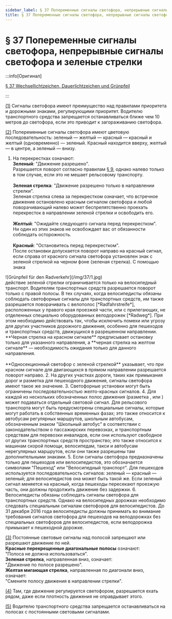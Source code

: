 ```yaml
---
sidebar_label: § 37 Попеременные сигналы светофора, непрерывные сигналы светофора и зеленые стрелки
title: § 37 Попеременные сигналы светофора, непрерывные сигналы светофора и зеленые стрелки
---
```


<VerifiedTranslationIcon />

# § 37 Попеременные сигналы светофора, непрерывные сигналы светофора и зеленые стрелки

:::info[Оригинал]

[§ 37 Wechsellichtzeichen, Dauerlichtzeichen und Grünpfeil](https://www.gesetze-im-internet.de/stvo_2013/__37.html)

:::


<span id="1">[(1)](#1)</span> Сигналы светофора имеют преимущество над правилами приоритета и дорожными знаками, регулирующими
приоритет. Водителю транспортного средства запрещается останавливаться ближе чем 10 метров до светофора, если это приводит к загораживанию
светофора.


<span id="2">[(2)](#2)</span> Попеременные сигналы светофора имеют цветовую последовательность: зеленый — желтый — красный
— красный и желтый (одновременно) — зеленый. Красный находится вверху, желтый — в центре, а
зеленый — внизу.
1. На перекрестках означают:  
**Зеленый**: "Движение разрешено".  
Разрешается поворот согласно правилам [§ 9](/docs/general-traffic-rules/turning), однако налево только в том случае, если это не мешает рельсовому транспорту.<br/><br/>
**Зеленая стрелка**: "Движение разрешено только в направлении стрелки".  
Зеленая стрелка слева за перекрестком означает, что встречное движение остановлено красным
сигналом светофора и любой поворачивающий налево может беспрепятственно проехать
перекресток в направлении зеленой стрелки и освободить его.<br/><br/>
**Желтый**: "Ожидайте следующего сигнала перед перекрестком".  
Ни один из этих знаков не освобождает вас от обязанности
соблюдать осторожность.<br/><br/>
**Красный**: "Остановитесь перед перекрестком".  
После остановки допускается поворот направо на красный сигнал, если справа от красного
сигнала светофора установлен знак с зеленой стрелкой на черном фоне (зеленая стрелка).
С помощью знака
<div className="sign-single">![Grünpfeil für den Radverkehr](/img/37/1.jpg)</div>
действие зеленой стрелки ограничивается только на велосипедный транспорт.  
Водителям транспортных средств разрешается поворот только с правой полосы. В тех случаях, когда 
велосипедисты обязаны соблюдать светофорные сигналы для транспортных средств, им также разрешается поворачивать с велополос [*Radfahrstreife*], 
расположенных у правого края проезжей части, или с прилегающих, не отделенных специально оборудованных велодорожек [*Radweg*]. 
При этом необходимо действовать так, чтобы исключить помехи или угрозу
для других участников дорожного движения, особенно для пешеходов и транспортных средств, движущихся в разрешенном направлении.  
**Черная стрелка на красном сигнале** предписывает остановку только для указанного направления, а **черная стрелка на желтом сигнале** — необходимость ожидания только для данного направления.<br/><br/>
**Односекционный светофор с зеленой стрелкой** указывает, что при красном сигнале для двигающихся в прямом направлении разрешается поворот направо.
2. На других участках дороги, таких как примыкания дорог и разметка для пешеходного движения,
сигналы светофора имеют такое же значение.
3. Светофорные установки могут быть ограничены последовательностью желто-красных сигналов.
4. Для каждой из нескольких обозначенных полос движения  (разметка <TrafficSign sign="295" />, <TrafficSign sign="296" /> или <TrafficSign sign="340" />) может 
подаваться отдельный световой сигнал. Для рельсового транспорта могут быть предусмотрены специальные сигналы, которые могут работать в собственных временных фазах;
это также относится к автобусам регулярных маршрутов, школьным автобусам, обозначенным знаком
"Школьный автобус" в соответствии с законодательством о пассажирских перевозках, и транспортным средствам для перевозки инвалидов, если они
используют свободное от других транспортных средств пространство; это также относится к
машинам скорой помощи, велосипедам, такси и автобусам нерегулярных маршрутов, если они также разрешены там дополнительными знаками.
5. Если сигналы светофора предназначены только для пешеходов или велосипедистов, это обозначается
символами "Пешеход" или "Велосипедный транспорт". Для пешеходов используется последовательность сигналов: 
зеленый — красный — зеленый; для велосипедистов она может быть такой же. Если зеленый сигнал меняется на красный, когда пешеходы 
пересекают проезжую часть, они должны продолжить движение без задержки.
6. Велосипедисты обязаны соблюдать сигналы светофора для транспортных средств. Однако на велосипедных дорожках 
необходимо следовать специальным сигналам светофоров для велосипедистов. До 31 декабря 2016 года велосипедисты 
должны принимать во внимание требования сигналов светофора для пешеходов на велодорожках без специальных светофоров 
для велосипедистов, если велодорожка примыкает к пешеходной дорожке.


<span id="3">[(3)](#3)</span> Постоянные световые сигналы над полосой запрещают или разрешают движение по ней.  
**Красные перекрещенные диагональные полосы** означают:  
"Полоса не должна использоваться".  
**Зеленая стрелка**, направленная вниз, означает:  
"Движение по полосе разрешено".  
**Желтая мигающая стрелка**, направленная по диагонали вниз, означает:  
"Смените полосу движения в направлении стрелки".


<span id="4">[(4)](#4)</span> Там, где движение регулируется светофором, разрешается ехать рядом, даже если плотность
движения не оправдывает этого.


<span id="5">[(5)](#5)</span> Водителю транспортного средства запрещается останавливаться на полосах с постоянными
световыми сигналами.
